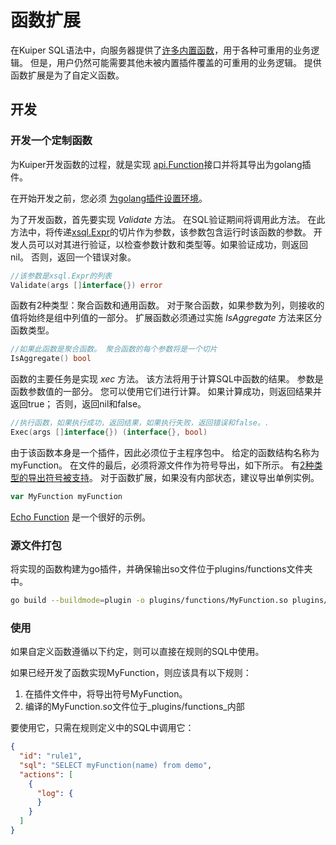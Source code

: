 # 函数扩展

在Kuiper SQL语法中，向服务器提供了[许多内置函数](../sqls/built-in_functions.md)，用于各种可重用的业务逻辑。 但是，用户仍然可能需要其他未被内置插件覆盖的可重用的业务逻辑。 提供函数扩展是为了自定义函数。

## 开发

### 开发一个定制函数

为Kuiper开发函数的过程，就是实现 [api.Function](../../../xstream/api/stream.go)接口并将其导出为golang插件。

在开始开发之前，您必须 [为golang插件设置环境](overview.md#setup-the-plugin-developing-environment)。

为了开发函数，首先要实现 _Validate_ 方法。 在SQL验证期间将调用此方法。 在此方法中，将传递[xsql.Expr](../../../xsql/ast.go)的切片作为参数，该参数包含运行时该函数的参数。 开发人员可以对其进行验证，以检查参数计数和类型等。如果验证成功，则返回nil。 否则，返回一个错误对象。

```go
//该参数是xsql.Expr的列表
Validate(args []interface{}) error
```
函数有2种类型：聚合函数和通用函数。 对于聚合函数，如果参数为列，则接收的值将始终是组中列值的一部分。 扩展函数必须通过实施 _IsAggregate_ 方法来区分函数类型。

```go
//如果此函数是聚合函数。 聚合函数的每个参数将是一个切片
IsAggregate() bool
```

函数的主要任务是实现 _xec_ 方法。 该方法将用于计算SQL中函数的结果。 参数是函数参数值的一部分。 您可以使用它们进行计算。 如果计算成功，则返回结果并返回true； 否则，返回nil和false。

```go
//执行函数，如果执行成功，返回结果，如果执行失败，返回错误和false。. 
Exec(args []interface{}) (interface{}, bool)
```

由于该函数本身是一个插件，因此必须位于主程序包中。 给定的函数结构名称为myFunction。 在文件的最后，必须将源文件作为符号导出，如下所示。 有[2种类型的导出符号被支持](overview.md#plugin-development)。 对于函数扩展，如果没有内部状态，建议导出单例实例。

```go
var MyFunction myFunction
```

[Echo Function](../../../plugins/functions/echo.go) 是一个很好的示例。

### 源文件打包
将实现的函数构建为go插件，并确保输出so文件位于plugins/functions文件夹中。

```bash
go build --buildmode=plugin -o plugins/functions/MyFunction.so plugins/functions/my_function.go
```

### 使用

如果自定义函数遵循以下约定，则可以直接在规则的SQL中使用。

如果已经开发了函数实现MyFunction，则应该具有以下规则：

1. 在插件文件中，将导出符号MyFunction。
2. 编译的MyFunction.so文件位于_plugins/functions_内部

要使用它，只需在规则定义中的SQL中调用它：
```json
{
  "id": "rule1",
  "sql": "SELECT myFunction(name) from demo",
  "actions": [
    {
      "log": {
      }
    }
  ]
}
```
